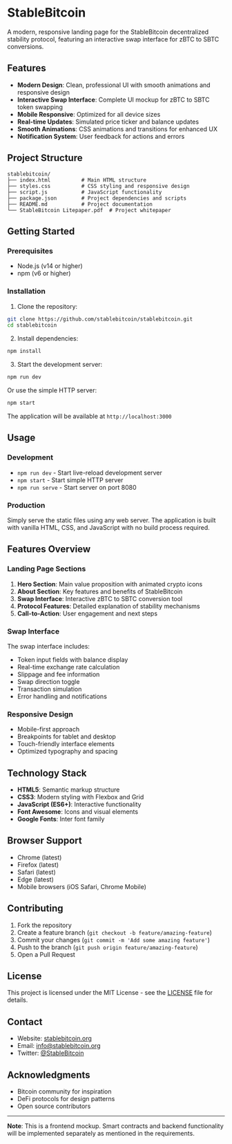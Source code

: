 # StableBitcoin

A modern, responsive landing page for the StableBitcoin decentralized stability protocol, featuring an interactive swap interface for zBTC to SBTC conversions.

## Features

- **Modern Design**: Clean, professional UI with smooth animations and responsive design
- **Interactive Swap Interface**: Complete UI mockup for zBTC to SBTC token swapping
- **Mobile Responsive**: Optimized for all device sizes
- **Real-time Updates**: Simulated price ticker and balance updates
- **Smooth Animations**: CSS animations and transitions for enhanced UX
- **Notification System**: User feedback for actions and errors

## Project Structure

```
stablebitcoin/
├── index.html          # Main HTML structure
├── styles.css          # CSS styling and responsive design
├── script.js           # JavaScript functionality
├── package.json        # Project dependencies and scripts
├── README.md           # Project documentation
└── StableBitcoin Litepaper.pdf  # Project whitepaper
```

## Getting Started

### Prerequisites

- Node.js (v14 or higher)
- npm (v6 or higher)

### Installation

1. Clone the repository:
```bash
git clone https://github.com/stablebitcoin/stablebitcoin.git
cd stablebitcoin
```

2. Install dependencies:
```bash
npm install
```

3. Start the development server:
```bash
npm run dev
```

Or use the simple HTTP server:
```bash
npm start
```

The application will be available at `http://localhost:3000`

## Usage

### Development

- `npm run dev` - Start live-reload development server
- `npm start` - Start simple HTTP server
- `npm run serve` - Start server on port 8080

### Production

Simply serve the static files using any web server. The application is built with vanilla HTML, CSS, and JavaScript with no build process required.

## Features Overview

### Landing Page Sections

1. **Hero Section**: Main value proposition with animated crypto icons
2. **About Section**: Key features and benefits of StableBitcoin
3. **Swap Interface**: Interactive zBTC to SBTC conversion tool
4. **Protocol Features**: Detailed explanation of stability mechanisms
5. **Call-to-Action**: User engagement and next steps

### Swap Interface

The swap interface includes:
- Token input fields with balance display
- Real-time exchange rate calculation
- Slippage and fee information
- Swap direction toggle
- Transaction simulation
- Error handling and notifications

### Responsive Design

- Mobile-first approach
- Breakpoints for tablet and desktop
- Touch-friendly interface elements
- Optimized typography and spacing

## Technology Stack

- **HTML5**: Semantic markup structure
- **CSS3**: Modern styling with Flexbox and Grid
- **JavaScript (ES6+)**: Interactive functionality
- **Font Awesome**: Icons and visual elements
- **Google Fonts**: Inter font family

## Browser Support

- Chrome (latest)
- Firefox (latest)
- Safari (latest)
- Edge (latest)
- Mobile browsers (iOS Safari, Chrome Mobile)

## Contributing

1. Fork the repository
2. Create a feature branch (`git checkout -b feature/amazing-feature`)
3. Commit your changes (`git commit -m 'Add some amazing feature'`)
4. Push to the branch (`git push origin feature/amazing-feature`)
5. Open a Pull Request

## License

This project is licensed under the MIT License - see the [LICENSE](LICENSE) file for details.

## Contact

- Website: [stablebitcoin.org](https://stablebitcoin.org)
- Email: info@stablebitcoin.org
- Twitter: [@StableBitcoin](https://twitter.com/StableBitcoin)

## Acknowledgments

- Bitcoin community for inspiration
- DeFi protocols for design patterns
- Open source contributors

---

**Note**: This is a frontend mockup. Smart contracts and backend functionality will be implemented separately as mentioned in the requirements.
